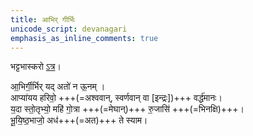```yaml
---
title: आभिर् गीर्भिः
unicode_script: devanagari
emphasis_as_inline_comments: true
---
```


भट्टभास्करो [ऽत्र](https://archive.org/stream/taittiriya/taittiriya_brahmana_bhaskara_03_1-7#page/n393/mode/2up)।

आ॒भिर्गी॒र्भिर् यद् अतो॑ न ऊ॒नम् ।  
आप्या॑यय हरिवो॒ +++(=अश्ववान्, स्वर्णवान् वा [इन्द्रः])+++ वर्द्ध॑मानः।  
य॒दा स्तो॒तृभ्यो॒ महि॑ गो॒त्रा +++(=मेघान्)+++ रु॒जासि॑ +++(=भिनक्षि)+++।  
भू॒यि॒ष्ठ॒भाजो॒ अध॑+++(=अत)+++ ते स्याम।

